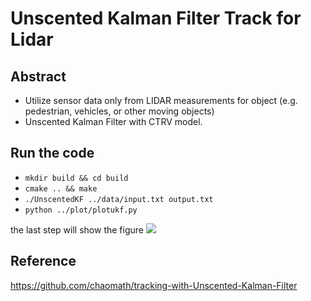 # **Unscented Kalman Filter Track for Lidar**

## Abstract
- Utilize sensor data only from  LIDAR  measurements for object (e.g. pedestrian, vehicles, or other moving objects) 
- Unscented Kalman Filter with CTRV model.

##  Run the code
- `mkdir build && cd build`
- `cmake .. && make` 
- `./UnscentedKF ../data/input.txt output.txt`
- `python ../plot/plotukf.py`

the last step will show the figure
![][image0] 

## Reference 
https://github.com/chaomath/tracking-with-Unscented-Kalman-Filter

[//]: # "Image References"
[image0]: ./images/ukf.png
